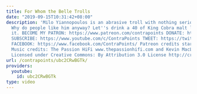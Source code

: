 ```yaml
---
title: For Whom the Belle Trolls
date: "2019-09-15T10:31:42+08:00"
description: 'Milo Yiannopoulos is an abrasive troll with nothing serious to say.
  Why do people like him anyway? Let''s drink a 40 of King Cobra malt liquor and discuss
  it. BECOME MY PATRON: https://www.patreon.com/contrapoints DONATE: https://www.paypal.com/cgi-bin/webscr?cmd=_donations&business=QAXL4AUZAQY7C&lc=US&item_name=ContraPoints&currency_code=USD&bn=PP%2dDonationsBF%3abtn_donateCC_LG%2egif%3aNonHosted
  SUBSCRIBE: https://www.youtube.com/c/ContraPoints TWEET: https://twitter.com/ContraPoints
  FACEBOOK: https://www.facebook.com/ContraPoints/ Patreon credits start next video!
  Music credits: The Passion HiFi www.thepassionhifi.com and Kevin MacLeod (incompetech.com)
  Licensed under Creative Commons: By Attribution 3.0 License http://creativecommons.org/licenses/by/3.0/'
url: /contrapoints/ubc2CRwBGTk/
providers:
  youtube:
    id: ubc2CRwBGTk
type: video
---
```

